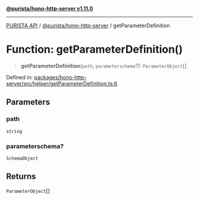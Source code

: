 [**@purista/hono-http-server v1.11.0**](../README.md)

***

[PURISTA API](../../../packages.md) / [@purista/hono-http-server](../README.md) / getParameterDefinition

# Function: getParameterDefinition()

> **getParameterDefinition**(`path`, `parameterschema`?): `ParameterObject`[]

Defined in: [packages/hono-http-server/src/helper/getParameterDefinition.ts:6](https://github.com/puristajs/purista/blob/master/packages/hono-http-server/src/helper/getParameterDefinition.ts#L6)

## Parameters

### path

`string`

### parameterschema?

`SchemaObject`

## Returns

`ParameterObject`[]
